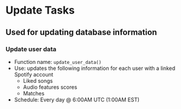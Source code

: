 # Update Tasks

## Used for updating database information

### Update user data
- Function name: `update_user_data()`
- Use: updates the following information for each user with a linked Spotify account
    - Liked songs
    - Audio features scores
    - Matches
- Schedule: Every day @ 6:00AM UTC (1:00AM EST)
